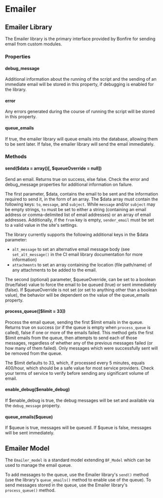 # Emailer

## Emailer Library

The Emailer library is the primary interface provided by Bonfire for sending email from custom modules.

### Properties

#### debug_message

Additional information about the running of the script and the sending of an immediate email will be stored in this property, if debugging is enabled for the library.

#### error

Any errors generated during the course of running the script will be stored in this property.

#### queue_emails

If true, the emailer library will queue emails into the database, allowing them to be sent later.
If false, the emailer library will send the email immediately.

### Methods

#### send($data = array()[, $queueOverride = null])

Send an email. Returns true on success, else false. Check the error and debug_message properties for additional information on failure.

The first parameter, $data, contains the email to be sent and the information required to send it, in the form of an array.
The $data array must contain the following keys: `to`, `message`, and `subject`.
While `message` and/or `subject` may be empty strings, `to` must be set to either a string (containing an email address or comma-delimited list of email addresses) or an array of email addresses.
Additionally, if the `from` key is empty, `sender_email` must be set to a valid value in the site's settings.

The library currently supports the following additional keys in the $data parameter:

- `alt_message` to set an alternative email message body (see `set_alt_message()` in the CI email library documentation for more information)
- `attachments` to set an array containing the location (file path/name) of any attachments to be added to the email.

The second (optional) parameter, $queueOverride, can be set to a boolean (true/false) value to force the email to be queued (true) or sent immediately (false).
If $queueOverride is not set (or set to anything other than a boolean value), the behavior will be dependent on the value of the queue_emails property.

#### process_queue([$limit = 33])

Process the email queue, sending the first $limit emails in the queue.
Returns true on success (or if the queue is empty when `process_queue` is called), false if one or more of the emails failed.
This method gets the first $limit emails from the queue, then attempts to send each of those messages, regardless of whether any of the previous messages failed (or how many of them failed).
Only messages which were successfully sent will be removed from the queue.

The $limit defaults to 33, which, if processed every 5 minutes, equals 400/hour, which should be a safe value for most service providers.
Check your terms of service to verify before sending any significant volume of email.

#### enable_debug($enable_debug)

If $enable_debug is true, the debug messages will be set and available via the `debug_message` property.

#### queue_emails($queue)

If $queue is true, messages will be queued. If $queue is false, messages will be sent immediately.

## Emailer Model

The `Emailer_model` is a standard model extending `BF_Model` which can be used to manage the email queue.

To add messages to the queue, use the Emailer library's `send()` method (use the library's `queue_emails()` method to enable use of the queue).
To send messages stored in the queue, use the Emailer library's `process_queue()` method.
